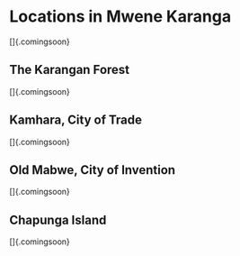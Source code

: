# Locations in Mwene Karanga

[]{.comingsoon}

## The Karangan Forest

[]{.comingsoon}

## Kamhara, City of Trade

[]{.comingsoon}

## Old Mabwe, City of Invention

[]{.comingsoon}

## Chapunga Island

[]{.comingsoon}
